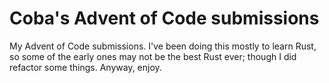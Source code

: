 # Coba's Advent of Code submissions

My Advent of Code submissions. I've been doing this mostly to learn Rust, so
some of the early ones may not be the best Rust ever; though I did refactor some
things. Anyway, enjoy.

